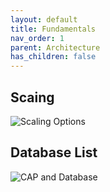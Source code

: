 ```yaml
---
layout: default
title: Fundamentals
nav_order: 1
parent: Architecture
has_children: false
---
```


## Scaing
![Scaling Options](https://miro.medium.com/max/458/1*vGRbOGz6Cv6qgoAzSjcW0Q.png)

## Database List

![CAP and Database](https://i.stack.imgur.com/a9hMn.png)


